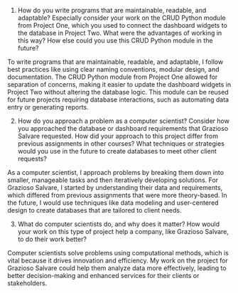 1. How do you write programs that are maintainable, readable, and adaptable? Especially consider your work on the CRUD Python module from Project One, which you used to connect the dashboard widgets to the database in Project Two. What were the advantages of working in this way? How else could you use this CRUD Python module in the future?

  To write programs that are maintainable, readable, and adaptable, I follow best practices like using clear naming conventions, modular design, and documentation. The CRUD Python module from Project One allowed for separation of concerns, making it easier to update the dashboard widgets in Project Two without altering the database logic. This module can be reused for future projects requiring database interactions, such as automating data entry or generating reports.

2. How do you approach a problem as a computer scientist? Consider how you approached the database or dashboard requirements that Grazioso Salvare requested. How did your approach to this project differ from previous assignments in other courses? What techniques or strategies would you use in the future to create databases to meet other client requests?

  As a computer scientist, I approach problems by breaking them down into smaller, manageable tasks and then iteratively developing solutions. For Grazioso Salvare, I started by understanding their data and requirements, which differed from previous assignments that were more theory-based. In the future, I would use techniques like data modeling and user-centered design to create databases that are tailored to client needs.

3. What do computer scientists do, and why does it matter? How would your work on this type of project help a company, like Grazioso Salvare, to do their work better?

  Computer scientists solve problems using computational methods, which is vital because it drives innovation and efficiency. My work on the project for Grazioso Salvare could help them analyze data more effectively, leading to better decision-making and enhanced services for their clients or stakeholders.
